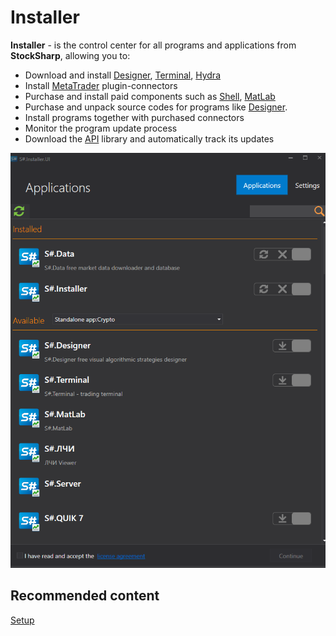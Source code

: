 # Installer

**Installer** \- is the control center for all programs and applications from **StockSharp**, allowing you to:

- Download and install [Designer](designer.md), [Terminal](terminal.md), [Hydra](hydra.md)
- Install [MetaTrader](api/connectors/forex/metatrader.md) plugin-connectors
- Purchase and install paid components such as [Shell](shell.md), [MatLab](matlab.md)
- Purchase and unpack source codes for programs like [Designer](designer.md).
- Install programs together with purchased connectors
- Monitor the program update process
- Download the [API](api.md) library and automatically track its updates

![first win installer](../images/first_win_installer.png)

## Recommended content

[Setup](installer/setup.md)
